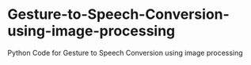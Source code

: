 # Gesture-to-Speech-Conversion-using-image-processing
Python Code for Gesture to Speech Conversion using image processing 
